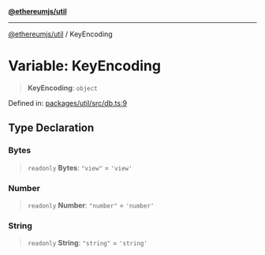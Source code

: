 [**@ethereumjs/util**](../README.md)

***

[@ethereumjs/util](../README.md) / KeyEncoding

# Variable: KeyEncoding

> **KeyEncoding**: `object`

Defined in: [packages/util/src/db.ts:9](https://github.com/ethereumjs/ethereumjs-monorepo/blob/master/packages/util/src/db.ts#L9)

## Type Declaration

### Bytes

> `readonly` **Bytes**: `"view"` = `'view'`

### Number

> `readonly` **Number**: `"number"` = `'number'`

### String

> `readonly` **String**: `"string"` = `'string'`
